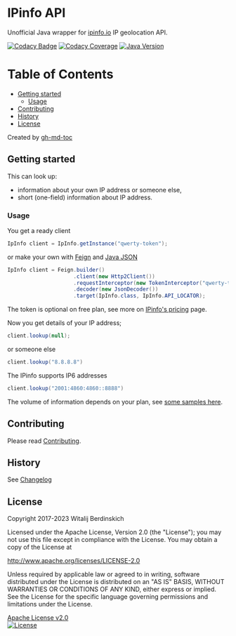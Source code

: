 # IPinfo API

Unofficial Java wrapper for [ipinfo.io][ipinfo] IP geolocation API.

[![Codacy Badge](https://app.codacy.com/project/badge/Grade/f4683300eba94cc49633686512b56124)](https://app.codacy.com/gl/radio_rogal/ipinfo-api/dashboard?utm_source=gl&utm_medium=referral&utm_content=&utm_campaign=Badge_grade)
[![Codacy Coverage](https://app.codacy.com/project/badge/Coverage/f4683300eba94cc49633686512b56124)](https://app.codacy.com/gl/radio_rogal/ipinfo-api/dashboard?utm_source=gl&utm_medium=referral&utm_content=&utm_campaign=Badge_coverage)
[![Java Version](https://img.shields.io/static/v1?label=java&message=11&color=blue&logo=java&logoColor=E23D28)](https://www.oracle.com/java/technologies/javase-jdk11-downloads.html)

Table of Contents
=================

   * [Getting started](#getting-started)
      * [Usage](#usage)
   * [Contributing](#contributing)
   * [History](#history)
   * [License](#license)

Created by [gh-md-toc](https://github.com/ekalinin/github-markdown-toc)

## Getting started

This can look up:

- information about your own IP address or someone else,
- short (one-field) information about IP address.

### Usage

You get a ready client

```java
IpInfo client = IpInfo.getInstance("qwerty-token");
```

or make your own with [Feign][feign] and [Java JSON][java-json]

```java
IpInfo client = Feign.builder()
                     .client(new Http2Client())
                     .requestInterceptor(new TokenInterceptor("qwerty-token"))
                     .decoder(new JsonDecoder())
                     .target(IpInfo.class, IpInfo.API_LOCATOR);
```

The token is optional on free plan, see more on  [IPinfo's pricing][pricing] page.

Now you get details of your IP address;

```java
client.lookup(null);
```

or someone else

```java
client.lookup("8.8.8.8")
```

The IPinfo supports IP6 addresses

```java
client.lookup("2001:4860:4860::8888")
```

The volume of information depends on your plan, see [some samples here][api-responses].

## Contributing

Please read [Contributing](contributing.md).

## History

See [Changelog](changelog.md)

## License

Copyright 2017-2023 Witalij Berdinskich

Licensed under the Apache License, Version 2.0 (the "License");
you may not use this file except in compliance with the License.
You may obtain a copy of the License at

http://www.apache.org/licenses/LICENSE-2.0

Unless required by applicable law or agreed to in writing, software
distributed under the License is distributed on an "AS IS" BASIS,
WITHOUT WARRANTIES OR CONDITIONS OF ANY KIND, either express or implied.
See the License for the specific language governing permissions and
limitations under the License.

[Apache License v2.0](LICENSE)  
[![License](https://img.shields.io/badge/license-Apache%202.0-blue.svg?style=flat)](http://www.apache.org/licenses/LICENSE-2.0.html)

[ipinfo]: http://ipinfo.io "Comprehensive IP details website and API"

[pricing]: https://ipinfo.io/pricing "Free, Basic, Standard and Business plans"

[feign]: https://github.com/OpenFeign/feign "Feign makes writing java http clients easier"

[java-json]: https://github.com/stleary/JSON-java "The JSON-Java package is a reference implementation"

[api-responses]: https://ipinfo.io/pricing#api-responses "Sample API responses"
